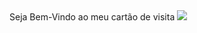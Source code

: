 <meta name="Cartão de Visita" content="width=device-width, initial-scale=1" />
  Seja Bem-Vindo ao meu cartão de visita
  <meta ”>
  <img src="![Untitled](https://github.com/carolinafrb/cart-o-de-apresenta-o/assets/163553148/f7465073-824e-4deb-a822-4fa296594534)">

